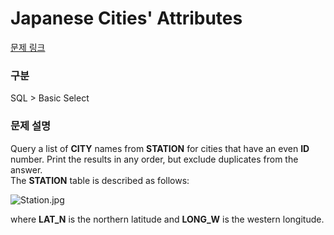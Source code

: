 # Japanese Cities' Attributes

[문제 링크](https://www.hackerrank.com/challenges/weather-observation-station-3/problem?isFullScreen=true)

### 구분

SQL > Basic Select

### 문제 설명

<div class="hackdown-content"><svg style="display: none;"><defs id="MathJax_SVG_glyphs"></defs></svg><p>Query a list of <strong>CITY</strong> names from <strong>STATION</strong> for cities that have an even <strong>ID</strong> number. Print the results in any order, but exclude duplicates from the answer. <br>
The <strong>STATION</strong> table is described as follows:</p>

<p><img src="https://s3.amazonaws.com/hr-challenge-images/9336/1449345840-5f0a551030-Station.jpg" title="Station.jpg"></p>

<p>where <strong>LAT_N</strong> is the northern latitude and <strong>LONG_W</strong> is the western longitude.</p></div>
